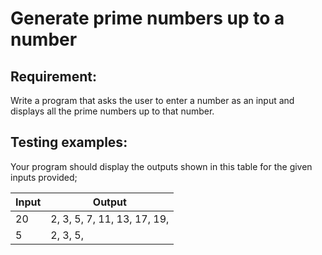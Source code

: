 # Generate prime numbers up to a number

## Requirement:

Write a program that asks the user to enter a number as an input and displays all the prime numbers up to that number.

## Testing examples:

Your program should display the outputs shown in this table for the given inputs provided;

| Input | Output                      |
| ----- | --------------------------- |
| 20    | 2, 3, 5, 7, 11, 13, 17, 19, |
| 5     | 2, 3, 5,                    |